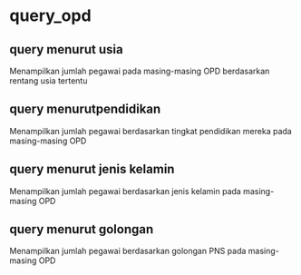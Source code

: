 # query_opd

## query menurut usia
Menampilkan jumlah pegawai pada masing-masing OPD berdasarkan rentang usia tertentu

## query menurutpendidikan
Menampilkan jumlah pegawai berdasarkan tingkat pendidikan mereka pada masing-masing OPD

## query menurut jenis kelamin
Menampilkan jumlah pegawai berdasarkan jenis kelamin pada masing-masing OPD

## query menurut golongan
Menampilkan jumlah pegawai berdasarkan golongan PNS pada masing-masing OPD

